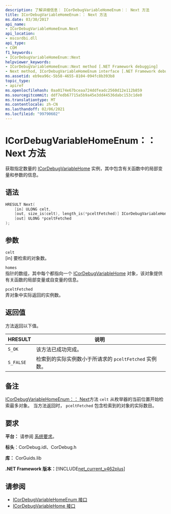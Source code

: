 ```yaml
---
description: 了解详细信息： ICorDebugVariableHomeEnum：： Next 方法
title: ICorDebugVariableHomeEnum：： Next 方法
ms.date: 03/30/2017
api_name:
- ICorDebugVariableHomeEnum.Next
api_location:
- mscordbi.dll
api_type:
- COM
f1_keywords:
- ICorDebugVariableHomeEnum::Next
helpviewer_keywords:
- ICorDebugVariableHomeEnum::Next method [.NET Framework debugging]
- Next method, ICorDebugVariableHomeEnum interface [.NET Framework debugging]
ms.assetid: eb9ea96c-5b58-4655-8104-094fc8b393b8
topic_type:
- apiref
ms.openlocfilehash: 0aa0174e67bceaa724ddfeadc2560d12e112b859
ms.sourcegitcommit: ddf7edb67715a5b9a45e3dd44536dabc153c1de0
ms.translationtype: MT
ms.contentlocale: zh-CN
ms.lasthandoff: 02/06/2021
ms.locfileid: "99790602"
---
```

# <a name="icordebugvariablehomeenumnext-method"></a>ICorDebugVariableHomeEnum：： Next 方法

获取指定数量的 [ICorDebugVariableHome](icordebugvariablehome-interface.md) 实例，其中包含有关函数中的局部变量和参数的信息。  
  
## <a name="syntax"></a>语法  
  
```cpp  
HRESULT Next(  
    [in] ULONG celt,  
    [out, size_is(celt), length_is(*pceltFetched)] ICorDebugVariableHome *homes[],  
    [out] ULONG *pceltFetched  
);  
```  
  
## <a name="parameters"></a>参数  

 `celt`  
 [in] 要检索的对象数。  
  
 `homes`  
 指针的数组，其中每个都指向一个 [ICorDebugVariableHome](icordebugvariablehome-interface.md) 对象，该对象提供有关函数的局部变量或自变量的信息。  
  
 `pceltFetched`  
 弄对象中实际返回的实例数。  
  
## <a name="return-value"></a>返回值  

 方法返回以下值。  
  
|HRESULT|说明|  
|-------------|-----------------|  
|`S_OK`|该方法已成功完成。|  
|`S_FALSE`|检索到的实际实例数小于所请求的 `pceltFetched` 实例数。|  
  
## <a name="remarks"></a>备注  

 [ICorDebugVariableHomeEnum：： Next](icordebugvariablehomeenum-next-method.md)方法 `celt` 从枚举器的当前位置开始检索最多对象。 当方法返回时， `pceltFetched` 包含检索到的对象的实际数目。  
  
## <a name="requirements"></a>要求  

 **平台：** 请参阅 [系统要求](../../get-started/system-requirements.md)。  
  
 **标头**：CorDebug.idl、CorDebug.h  
  
 **库：** CorGuids.lib  
  
 **.NET Framework 版本：**[!INCLUDE[net_current_v462plus](../../../../includes/net-current-v462plus-md.md)]  
  
## <a name="see-also"></a>请参阅

- [ICorDebugVariableHomeEnum 接口](icordebugvariablehomeenum-interface.md)
- [ICorDebugVariableHome 接口](icordebugvariablehome-interface.md)
